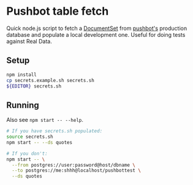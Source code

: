 # Pushbot table fetch

Quick node.js script to fetch a [DocumentSet]() from [pushbot's]() production database and populate a local development one. Useful for doing tests against Real Data.

## Setup

```sh
npm install
cp secrets.example.sh secrets.sh
${EDITOR} secrets.sh
```

## Running

Also see `npm start -- --help`.

```sh
# If you have secrets.sh populated:
source secrets.sh
npm start -- --ds quotes

# If you don't:
npm start -- \
  --from postgres://user:password@host/dbname \
  --to postgres://me:shhh@localhost/pushbottest \
  --ds quotes
```

